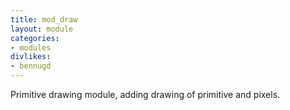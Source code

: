 ```yaml
---
title: mod_draw
layout: module
categories:
- modules
divlikes:
- bennugd
---
```


Primitive drawing module, adding drawing of primitive and pixels.
